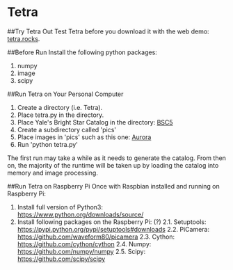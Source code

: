 # Tetra

##Try Tetra Out
Test Tetra before you download it with the web demo: <a href="http://tetra.rocks" target="_blank">tetra.rocks</a>.



##Before Run
Install the following python packages:
1. numpy
2. image
3. scipy




##Run Tetra on Your Personal Computer

1. Create a directory (i.e. Tetra).
2. Place tetra.py in the directory.
3. Place Yale's Bright Star Catalog in the directory: <a href="http://tdc-www.harvard.edu/catalogs/BSC5" target="_blank">BSC5</a>
4. Create a subdirectory called 'pics'
5. Place images in 'pics' such as this one: <a href="http://i.imgur.com/7qPnoi1.jpg" target="_blank">Aurora</a>
6. Run 'python tetra.py'

The first run may take a while as it needs to generate the catalog.  From then on, the majority of the runtime will be taken up by loading the catalog into memory and image processing.



##Run Tetra on Raspberry Pi
Once with Raspbian installed and running on Raspberry Pi:
1. Install full version of Python3: https://www.python.org/downloads/source/
2. Install following packages on the Raspberry Pi:
(?) 2.1. Setuptools: https://pypi.python.org/pypi/setuptools#downloads
2.2. PiCamera: https://github.com/waveform80/picamera
2.3. Cython: https://github.com/cython/cython
2.4. Numpy: https://github.com/numpy/numpy
2.5. Scipy: https://github.com/scipy/scipy








